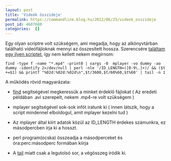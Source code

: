 ```yaml
---
layout: post
title: 'Videók összideje'
permalink: https://commandline.blog.hu/2012/06/25/videok_osszideje
post_id: 4607680
categories:  []
---
```


Egy olyan scriptre volt szükségem, ami megadja, hogy az alkönyvtárban található videófájloknak mennyi az összesített hossza. Szerencsére 
[találtam egy ilyen scriptet](http://www.commandlinefu.com/commands/view/3612/get-the-total-length-of-all-video-audio-in-the-current-dir-and-below-in-hms), így nem kellett nekem megírnom:

```
find -type f -name "*.mp4" -print0 | xargs -0  mplayer -vo dummy -ao dummy -identify 2>/dev/null | perl -nle '/ID_LENGTH=([0-9\.]+)/ && ($t +=$1) && printf "%02d:%02d:%02d\n",$t/3600,$t/60%60,$t%60' | tail -n 1
```

A működés rövid magyarázata:

* [find](http://commandline.blog.hu/2010/11/14/find_2) segítségével megkeressük a minket érdeklő fájlokat ( Az eredeti példában .avi szerepelt, nekem .mp4-re volt szükségem )


* mplayer segítségével sok-sok infót iratunk ki ( innen látszik, hogy a script mindennel elboldogul, amit mplayer kezelni tud )


* Az mplayer által kiírt adatok közül az ID_LENGTH érdekes számunkra, ez másodpercben írja ki a hosszt.


* perl program(ocska) összeadja a másodperceket és óra:perc:másodperc formában kiírja


* A 
[tail](http://commandline.blog.hu/2010/08/31/head_tail) miatt csak a legutolsó sor, a végösszeg íródik ki.